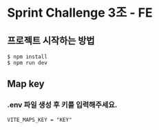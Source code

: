 # Sprint Challenge 3조 - FE


## 프로젝트 시작하는 방법
```
$ npm install
$ npm run dev
```

## Map key
### .env 파일 생성 후 키를 입력해주세요.

```
VITE_MAPS_KEY = "KEY"
```
